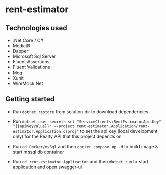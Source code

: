 # rent-estimator

## Technologies used

- .Net Core / C#
- MediatR
- Dapper
- Microsoft Sql Server
- Fluent Assertions
- Fluent Validations
- Moq
- Xunit
- WireMock.Net


## Getting started
 - Run `dotnet restore` from solution dir to download dependencies

 - Run `dotnet user-secrets set "ServiceClients:RentEstimatorApi:Key" "{{apiKeyValue}}" --project rent-estimator.Application/rent-estimator.Application.csproj"` to set the api key (local development only) for the Realty API that this project depends on

 - Run `cd Docker/msSql` and then `docker compose up -d` to build image & start mssql db container
 

 - Run `cd rent-estimator.Application` and then `dotnet run` to start application and open swagger-ui